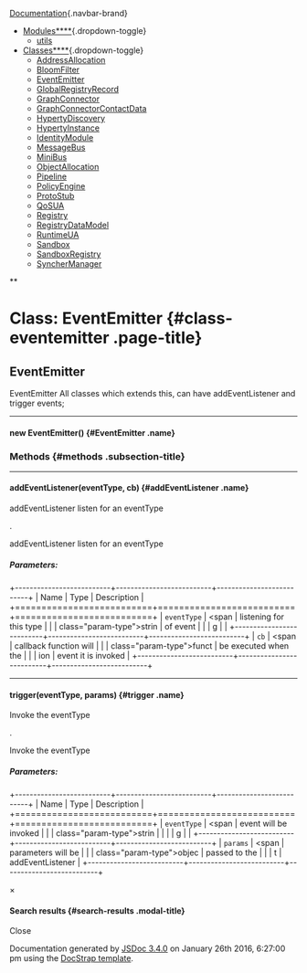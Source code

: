 <div class="navbar navbar-default navbar-fixed-top">

<div class="container">

<div class="navbar-header">

[Documentation](index.html){.navbar-brand}
<span class="icon-bar"></span> <span class="icon-bar"></span> <span
class="icon-bar"></span>

</div>

<div id="topNavigation" class="navbar-collapse collapse">

-   [Modules****](modules.list.html){.dropdown-toggle}
    -   [utils](module-utils.html)
-   [Classes****](classes.list.html){.dropdown-toggle}
    -   [AddressAllocation](AddressAllocation.html)
    -   [BloomFilter](BloomFilter.html)
    -   [EventEmitter](EventEmitter.html)
    -   [GlobalRegistryRecord](GlobalRegistryRecord.html)
    -   [GraphConnector](GraphConnector.html)
    -   [GraphConnectorContactData](GraphConnectorContactData.html)
    -   [HypertyDiscovery](HypertyDiscovery.html)
    -   [HypertyInstance](HypertyInstance.html)
    -   [IdentityModule](IdentityModule.html)
    -   [MessageBus](MessageBus.html)
    -   [MiniBus](MiniBus.html)
    -   [ObjectAllocation](ObjectAllocation.html)
    -   [Pipeline](Pipeline.html)
    -   [PolicyEngine](PolicyEngine.html)
    -   [ProtoStub](ProtoStub.html)
    -   [QoSUA](QoSUA.html)
    -   [Registry](Registry.html)
    -   [RegistryDataModel](RegistryDataModel.html)
    -   [RuntimeUA](RuntimeUA.html)
    -   [Sandbox](Sandbox.html)
    -   [SandboxRegistry](SandboxRegistry.html)
    -   [SyncherManager](SyncherManager.html)

<div class="col-sm-3 col-md-3">

<div class="input-group">

<div class="input-group-btn">

**

</div>

</div>

</div>

</div>

</div>

</div>

<div id="toc-content" class="container">

<div class="row">

<div class="col-md-8">

<div id="main">

Class: EventEmitter {#class-eventemitter .page-title}
===================

<div class="section">

EventEmitter
------------

<div class="class-description">

EventEmitter All classes which extends this, can have addEventListener
and trigger events;

</div>

<div class="container-overview">

------------------------------------------------------------------------

#### <span class="type-signature"></span>new EventEmitter() {#EventEmitter .name}

</div>

### Methods {#methods .subsection-title}

------------------------------------------------------------------------

#### <span class="type-signature"></span>addEventListener(eventType, cb) {#addEventListener .name}

addEventListener listen for an eventType

.
<div class="description">

addEventListener listen for an eventType

</div>

##### Parameters:

+--------------------------+--------------------------+--------------------------+
| Name                     | Type                     | Description              |
+==========================+==========================+==========================+
| `eventType`              | <span                    | listening for this type  |
|                          | class="param-type">strin | of event                 |
|                          | g</span>                 |                          |
+--------------------------+--------------------------+--------------------------+
| `cb`                     | <span                    | callback function will   |
|                          | class="param-type">funct | be executed when the     |
|                          | ion</span>               | event it is invoked      |
+--------------------------+--------------------------+--------------------------+

------------------------------------------------------------------------

#### <span class="type-signature"></span>trigger(eventType, params) {#trigger .name}

Invoke the eventType

.
<div class="description">

Invoke the eventType

</div>

##### Parameters:

+--------------------------+--------------------------+--------------------------+
| Name                     | Type                     | Description              |
+==========================+==========================+==========================+
| `eventType`              | <span                    | event will be invoked    |
|                          | class="param-type">strin |                          |
|                          | g</span>                 |                          |
+--------------------------+--------------------------+--------------------------+
| `params`                 | <span                    | parameters will be       |
|                          | class="param-type">objec | passed to the            |
|                          | t</span>                 | addEventListener         |
+--------------------------+--------------------------+--------------------------+

</div>

</div>

</div>

<div class="clearfix">

</div>

<div class="col-md-3">

<div id="toc" class="col-md-3 hidden-xs hidden-sm hidden-md">

</div>

</div>

</div>

</div>

<div id="searchResults" class="modal fade">

<div class="modal-dialog">

<div class="modal-content">

<div class="modal-header">

<span aria-hidden="true">×</span>
#### Search results {#search-results .modal-title}

</div>

<div class="modal-body">

</div>

<div class="modal-footer">

Close

</div>

</div>

</div>

</div>

<span class="jsdoc-message"> Documentation generated by [JSDoc
3.4.0](https://github.com/jsdoc3/jsdoc) on January 26th 2016, 6:27:00 pm
using the [DocStrap template](https://github.com/docstrap/docstrap).
</span>
